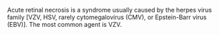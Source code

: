 Acute retinal necrosis is a syndrome usually caused by the herpes virus family [VZV, HSV, rarely cytomegalovirus (CMV), or Epstein-Barr virus (EBV)]. The most common agent is VZV.